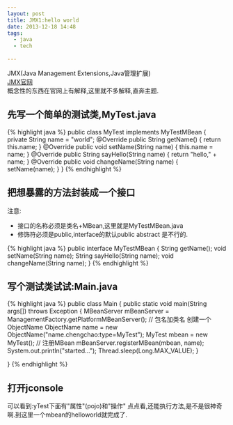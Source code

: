 ```yaml
---
layout: post
title: JMX1:hello world
date: 2013-12-18 14:48
tags:
  - java
  - tech
  
---
```

  
  
JMX(Java Management Extensions,Java管理扩展)  
[JMX官网](http://www.oracle.com/technetwork/java/javase/tech/javamanagement-140525.html)  
概念性的东西在官网上有解释,这里就不多解释,直奔主题.  
  
  
先写一个简单的测试类,MyTest.java  
---

{% highlight java %}
public class MyTest implements MyTestMBean {
    private String name = "world";
    @Override
    public String getName() {
        return this.name;
    }
    @Override
    public void setName(String name) {
        this.name = name;
    }
    @Override
    public String sayHello(String name) {
        return &quot;hello,&quot; + name;
    }
    @Override
    public void changeName(String name) {
        setName(name);
    }
}
{% endhighlight %}
  
  
把想暴露的方法封装成一个接口
---

注意:
 
- 接口的名称必须是类名+MBean,这里就是MyTestMBean.java
- 修饰符必须是public,interface的默认public abstract 是不行的.

{% highlight java %}
public interface MyTestMBean {
    String getName();
    void setName(String name);
    String sayHello(String name);
    void changeName(String name);
}
{% endhighlight %}
  
  
写个测试类试试:Main.java
---

{% highlight java %}
public class Main {
    public static void main(String args[]) throws Exception {
        MBeanServer mBeanServer = ManagementFactory.getPlatformMBeanServer();
        // 包名加类名 创建一个ObjectName
        ObjectName name = new ObjectName(&quot;name.chengchao:type=MyTest&quot;);
        MyTest mbean = new MyTest();
        // 注册MBean
        mBeanServer.registerMBean(mbean, name);
        System.out.println(&quot;started...&quot;);
        Thread.sleep(Long.MAX_VALUE);
    }

}
{% endhighlight %}
  
  
打开jconsole
---

可以看到:yTest下面有"属性"(pojo)和"操作"
点点看,还能执行方法,是不是很神奇啊.到这里一个mbean的helloworld就完成了.
